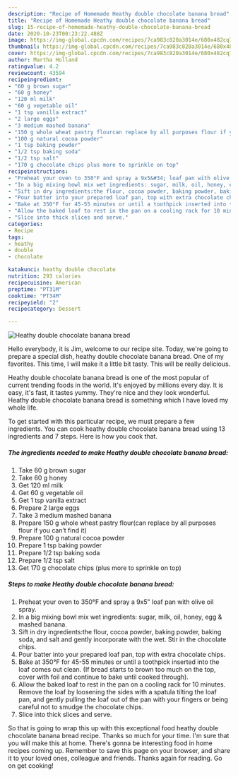 ```yaml
---
description: "Recipe of Homemade Heathy double chocolate banana bread"
title: "Recipe of Homemade Heathy double chocolate banana bread"
slug: 15-recipe-of-homemade-heathy-double-chocolate-banana-bread
date: 2020-10-23T00:23:22.488Z
image: https://img-global.cpcdn.com/recipes/7ca983c820a3014e/680x482cq70/heathy-double-chocolate-banana-bread-recipe-main-photo.jpg
thumbnail: https://img-global.cpcdn.com/recipes/7ca983c820a3014e/680x482cq70/heathy-double-chocolate-banana-bread-recipe-main-photo.jpg
cover: https://img-global.cpcdn.com/recipes/7ca983c820a3014e/680x482cq70/heathy-double-chocolate-banana-bread-recipe-main-photo.jpg
author: Martha Holland
ratingvalue: 4.2
reviewcount: 43594
recipeingredient:
- "60 g brown sugar"
- "60 g honey"
- "120 ml milk"
- "60 g vegetable oil"
- "1 tsp vanilla extract"
- "2 large eggs"
- "3 medium mashed banana"
- "150 g whole wheat pastry flourcan replace by all purposes flour if you cant find it"
- "100 g natural cocoa powder"
- "1 tsp baking powder"
- "1/2 tsp baking soda"
- "1/2 tsp salt"
- "170 g chocolate chips plus more to sprinkle on top"
recipeinstructions:
- "Preheat your oven to 350°F and spray a 9x5&#34; loaf pan with olive oil spray."
- "In a big mixing bowl mix wet ingredients: sugar, milk, oil, honey, egg &amp; mashed banana."
- "Sift in dry ingredients:the flour, cocoa powder, baking powder, baking soda, and salt and gently incorporate with the wet. Stir in the chocolate chips."
- "Pour batter into your prepared loaf pan, top with extra chocolate chips."
- "Bake at 350°F for 45-55 minutes or until a toothpick inserted into the loaf comes out clean. (If bread starts to brown too much on the top, cover with foil and continue to bake until cooked through)."
- "Allow the baked loaf to rest in the pan on a cooling rack for 10 minutes. Remove the loaf by loosening the sides with a spatula tilting the loaf pan, and gently pulling the loaf out of the pan with your fingers or being careful not to smudge the chocolate chips."
- "Slice into thick slices and serve."
categories:
- Recipe
tags:
- heathy
- double
- chocolate

katakunci: heathy double chocolate 
nutrition: 293 calories
recipecuisine: American
preptime: "PT31M"
cooktime: "PT34M"
recipeyield: "2"
recipecategory: Dessert

---
```



![Heathy double chocolate banana bread](https://img-global.cpcdn.com/recipes/7ca983c820a3014e/680x482cq70/heathy-double-chocolate-banana-bread-recipe-main-photo.jpg)

Hello everybody, it is Jim, welcome to our recipe site. Today, we're going to prepare a special dish, heathy double chocolate banana bread. One of my favorites. This time, I will make it a little bit tasty. This will be really delicious.



Heathy double chocolate banana bread is one of the most popular of current trending foods in the world. It's enjoyed by millions every day. It is easy, it's fast, it tastes yummy. They're nice and they look wonderful. Heathy double chocolate banana bread is something which I have loved my whole life.


To get started with this particular recipe, we must prepare a few ingredients. You can cook heathy double chocolate banana bread using 13 ingredients and 7 steps. Here is how you cook that.

<!--inarticleads1-->

##### The ingredients needed to make Heathy double chocolate banana bread:

1. Take 60 g brown sugar
1. Take 60 g honey
1. Get 120 ml milk
1. Get 60 g vegetable oil
1. Get 1 tsp vanilla extract
1. Prepare 2 large eggs
1. Take 3 medium mashed banana
1. Prepare 150 g whole wheat pastry flour(can replace by all purposes flour if you can’t find it)
1. Prepare 100 g natural cocoa powder
1. Prepare 1 tsp baking powder
1. Prepare 1/2 tsp baking soda
1. Prepare 1/2 tsp salt
1. Get 170 g chocolate chips (plus more to sprinkle on top)




<!--inarticleads2-->

##### Steps to make Heathy double chocolate banana bread:

1. Preheat your oven to 350°F and spray a 9x5&#34; loaf pan with olive oil spray.
1. In a big mixing bowl mix wet ingredients: sugar, milk, oil, honey, egg &amp; mashed banana.
1. Sift in dry ingredients:the flour, cocoa powder, baking powder, baking soda, and salt and gently incorporate with the wet. Stir in the chocolate chips.
1. Pour batter into your prepared loaf pan, top with extra chocolate chips.
1. Bake at 350°F for 45-55 minutes or until a toothpick inserted into the loaf comes out clean. (If bread starts to brown too much on the top, cover with foil and continue to bake until cooked through).
1. Allow the baked loaf to rest in the pan on a cooling rack for 10 minutes. Remove the loaf by loosening the sides with a spatula tilting the loaf pan, and gently pulling the loaf out of the pan with your fingers or being careful not to smudge the chocolate chips.
1. Slice into thick slices and serve.




So that is going to wrap this up with this exceptional food heathy double chocolate banana bread recipe. Thanks so much for your time. I'm sure that you will make this at home. There's gonna be interesting food in home recipes coming up. Remember to save this page on your browser, and share it to your loved ones, colleague and friends. Thanks again for reading. Go on get cooking!
